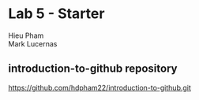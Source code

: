 # Lab 5 - Starter
Hieu Pham
<br>
Mark Lucernas


## introduction-to-github repository
https://github.com/hdpham22/introduction-to-github.git
